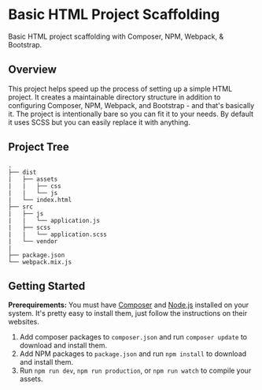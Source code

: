 # Basic HTML Project Scaffolding
Basic HTML project scaffolding with Composer, NPM, Webpack, &amp; Bootstrap.

## Overview
This project helps speed up the process of setting up a simple HTML project. It creates a maintainable directory structure in addition to configuring Composer, NPM, Webpack, and Bootstrap - and that's basically it. The project is intentionally bare so you can fit it to your needs. By default it uses SCSS but you can easily replace it with anything.

## Project Tree
```
.
├── dist
|   ├── assets
|   |   ├── css
|   |   └── js
|   └── index.html
├── src
|   ├── js
|   |   └── application.js
|   ├── scss
|   |   └── application.scss
|   └── vendor
|
├── package.json
└── webpack.mix.js

```

## Getting Started
**Prerequirements:** You must have [Composer](https://getcomposer.org/) and [Node.js](https://nodejs.org/) installed on your system. It's pretty easy to install them, just follow the instructions on their websites.

1. Add composer packages to `composer.json` and run `composer update` to download and install them.
2. Add NPM packages to `package.json` and run `npm install` to download and install them.
3. Run `npm run dev`, `npm run production`, or `npm run watch` to compile your assets.